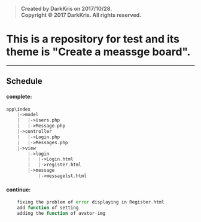 >  **Created by DarkKris on 2017/10/28.**  
>  **Copyright © 2017 DarkKris. All rights reserved.**

# This is a repository for test and its theme is "Create a meassge board".

***

## Schedule

#### complete:

```php
app\index
	|->model
	|	|->Users.php
	|	|->Message.php
	|->controller
	|	|->Login.php
	|   |->Messages.php
	|->view
	    |->login
		|   |->Login.html
		|   |->register.html
		|->message
		    |->messagelst.html
``` 

#### continue:

```php
    fixing the problem of error displaying in Register.html
    add function of setting
    adding the function of avator-img
```